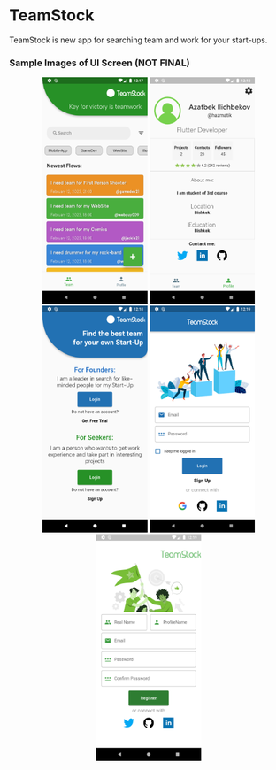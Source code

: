 # TeamStock

TeamStock is new app for searching team and work for your start-ups.

### Sample Images of UI Screen (NOT FINAL)
<p float="left" align="middle">
<img src="templateimages/sc_1.png" width="190" height="410">
<img src="templateimages/sc_2.png" width="190" height="410">
<img src="templateimages/sc_3.png" width="190" height="410">
<img src="templateimages/sc_4.png" width="190" height="410">
<img src="templateimages/sc_5.png" width="190" height="410">
</p>
